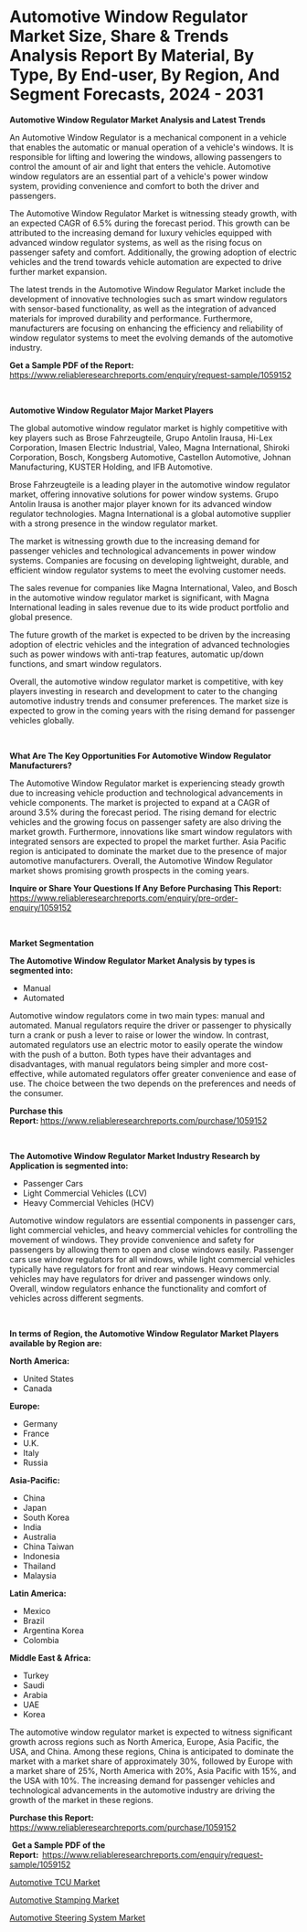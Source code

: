 <p><h1>Automotive Window Regulator Market Size, Share & Trends Analysis Report By Material, By Type, By End-user, By Region, And Segment Forecasts, 2024 - 2031</h1></p><p><strong>Automotive Window Regulator Market Analysis and Latest Trends</strong></p>
<p><p>An Automotive Window Regulator is a mechanical component in a vehicle that enables the automatic or manual operation of a vehicle's windows. It is responsible for lifting and lowering the windows, allowing passengers to control the amount of air and light that enters the vehicle. Automotive window regulators are an essential part of a vehicle's power window system, providing convenience and comfort to both the driver and passengers.</p><p>The Automotive Window Regulator Market is witnessing steady growth, with an expected CAGR of 6.5% during the forecast period. This growth can be attributed to the increasing demand for luxury vehicles equipped with advanced window regulator systems, as well as the rising focus on passenger safety and comfort. Additionally, the growing adoption of electric vehicles and the trend towards vehicle automation are expected to drive further market expansion.</p><p>The latest trends in the Automotive Window Regulator Market include the development of innovative technologies such as smart window regulators with sensor-based functionality, as well as the integration of advanced materials for improved durability and performance. Furthermore, manufacturers are focusing on enhancing the efficiency and reliability of window regulator systems to meet the evolving demands of the automotive industry.</p></p>
<p><strong>Get a Sample PDF of the Report:&nbsp;</strong> <a href="https://www.reliableresearchreports.com/enquiry/request-sample/1059152">https://www.reliableresearchreports.com/enquiry/request-sample/1059152</a></p>
<p>&nbsp;</p>
<p><strong>Automotive Window Regulator Major Market Players</strong></p>
<p><p>The global automotive window regulator market is highly competitive with key players such as Brose Fahrzeugteile, Grupo Antolin Irausa, Hi-Lex Corporation, Imasen Electric Industrial, Valeo, Magna International, Shiroki Corporation, Bosch, Kongsberg Automotive, Castellon Automotive, Johnan Manufacturing, KUSTER Holding, and IFB Automotive. </p><p>Brose Fahrzeugteile is a leading player in the automotive window regulator market, offering innovative solutions for power window systems. Grupo Antolin Irausa is another major player known for its advanced window regulator technologies. Magna International is a global automotive supplier with a strong presence in the window regulator market.</p><p>The market is witnessing growth due to the increasing demand for passenger vehicles and technological advancements in power window systems. Companies are focusing on developing lightweight, durable, and efficient window regulator systems to meet the evolving customer needs.</p><p>The sales revenue for companies like Magna International, Valeo, and Bosch in the automotive window regulator market is significant, with Magna International leading in sales revenue due to its wide product portfolio and global presence. </p><p>The future growth of the market is expected to be driven by the increasing adoption of electric vehicles and the integration of advanced technologies such as power windows with anti-trap features, automatic up/down functions, and smart window regulators.</p><p>Overall, the automotive window regulator market is competitive, with key players investing in research and development to cater to the changing automotive industry trends and consumer preferences. The market size is expected to grow in the coming years with the rising demand for passenger vehicles globally.</p></p>
<p>&nbsp;</p>
<p><strong>What Are The Key Opportunities For Automotive Window Regulator Manufacturers?</strong></p>
<p><p>The Automotive Window Regulator market is experiencing steady growth due to increasing vehicle production and technological advancements in vehicle components. The market is projected to expand at a CAGR of around 3.5% during the forecast period. The rising demand for electric vehicles and the growing focus on passenger safety are also driving the market growth. Furthermore, innovations like smart window regulators with integrated sensors are expected to propel the market further. Asia Pacific region is anticipated to dominate the market due to the presence of major automotive manufacturers. Overall, the Automotive Window Regulator market shows promising growth prospects in the coming years.</p></p>
<p><strong>Inquire or Share Your Questions If Any Before Purchasing This Report:</strong> <a href="https://www.reliableresearchreports.com/enquiry/pre-order-enquiry/1059152">https://www.reliableresearchreports.com/enquiry/pre-order-enquiry/1059152</a></p>
<p>&nbsp;</p>
<p><strong>Market Segmentation</strong></p>
<p><strong>The Automotive Window Regulator Market Analysis by types is segmented into:</strong></p>
<p><ul><li>Manual</li><li>Automated</li></ul></p>
<p><p>Automotive window regulators come in two main types: manual and automated. Manual regulators require the driver or passenger to physically turn a crank or push a lever to raise or lower the window. In contrast, automated regulators use an electric motor to easily operate the window with the push of a button. Both types have their advantages and disadvantages, with manual regulators being simpler and more cost-effective, while automated regulators offer greater convenience and ease of use. The choice between the two depends on the preferences and needs of the consumer.</p></p>
<p><strong>Purchase this Report:&nbsp;</strong><a href="https://www.reliableresearchreports.com/purchase/1059152">https://www.reliableresearchreports.com/purchase/1059152</a></p>
<p>&nbsp;</p>
<p><strong>The Automotive Window Regulator Market Industry Research by Application is segmented into:</strong></p>
<p><ul><li>Passenger Cars</li><li>Light Commercial Vehicles (LCV)</li><li>Heavy Commercial Vehicles (HCV)</li></ul></p>
<p><p>Automotive window regulators are essential components in passenger cars, light commercial vehicles, and heavy commercial vehicles for controlling the movement of windows. They provide convenience and safety for passengers by allowing them to open and close windows easily. Passenger cars use window regulators for all windows, while light commercial vehicles typically have regulators for front and rear windows. Heavy commercial vehicles may have regulators for driver and passenger windows only. Overall, window regulators enhance the functionality and comfort of vehicles across different segments.</p></p>
<p>&nbsp;</p>
<p><strong>In terms of Region, the Automotive Window Regulator Market Players available by Region are:</strong></p>
<p>
    <p> <strong> North America: </strong>
        <ul>
            <li>United States</li>
            <li>Canada</li>
        </ul>
        </p> 
    <p> <strong> Europe: </strong>
        <ul>
            <li>Germany</li>
            <li>France</li>
            <li>U.K.</li>
            <li>Italy</li>
            <li>Russia</li>
        </ul>
        </p> 
    <p> <strong> Asia-Pacific: </strong>
        <ul>
            <li>China</li>
            <li>Japan</li>
            <li>South Korea</li>
            <li>India</li>
            <li>Australia</li>
            <li>China Taiwan</li>
            <li>Indonesia</li>
            <li>Thailand</li>
            <li>Malaysia</li>
        </ul>
        </p> 
    <p> <strong> Latin America: </strong>
        <ul>
            <li>Mexico</li>
            <li>Brazil</li>
            <li>Argentina Korea</li>
            <li>Colombia</li>
        </ul>
        </p> 
    <p> <strong> Middle East & Africa: </strong>
        <ul>
            <li>Turkey</li>
            <li>Saudi</li>
            <li>Arabia</li>
            <li>UAE</li>
            <li>Korea</li>
        </ul>
    </p>
    </p>
<p><p>The automotive window regulator market is expected to witness significant growth across regions such as North America, Europe, Asia Pacific, the USA, and China. Among these regions, China is anticipated to dominate the market with a market share of approximately 30%, followed by Europe with a market share of 25%, North America with 20%, Asia Pacific with 15%, and the USA with 10%. The increasing demand for passenger vehicles and technological advancements in the automotive industry are driving the growth of the market in these regions.</p></p>
<p><strong>Purchase this Report: </strong><a href="https://www.reliableresearchreports.com/purchase/1059152">https://www.reliableresearchreports.com/purchase/1059152</a></p>
<p>&nbsp;<strong>Get a Sample PDF of the Report:&nbsp;&nbsp;</strong><a href="https://www.reliableresearchreports.com/enquiry/request-sample/1059152">https://www.reliableresearchreports.com/enquiry/request-sample/1059152</a></p>
<p><strong></strong></p>
<p><p><a href="https://github.com/ruddyyedelwadw/Market-Research-Report-List-1/blob/main/automotive-tcu-market.md">Automotive TCU Market</a></p><p><a href="https://github.com/juniordelafrance/Market-Research-Report-List-2/blob/main/automotive-stamping-market.md">Automotive Stamping Market</a></p><p><a href="https://github.com/jaidynmorantestelletmjzya/Market-Research-Report-List-1/blob/main/automotive-steering-system-market.md">Automotive Steering System Market</a></p></p>